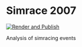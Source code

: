 # Simrace 2007

[![Render and Publish](https://github.com/mvwestendorp/simrace-2007/actions/workflows/quarto-publish.yml/badge.svg)](https://github.com/mvwestendorp/simrace-2007/actions/workflows/quarto-publish.yml)

Analysis of simracing events
